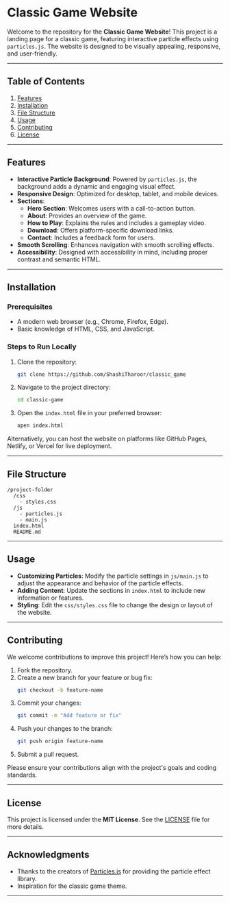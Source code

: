 

# Classic Game Website

Welcome to the repository for the **Classic Game Website**! This project is a landing page for a classic game, featuring interactive particle effects using `particles.js`. The website is designed to be visually appealing, responsive, and user-friendly.

---

## Table of Contents

1. [Features](#features)
2. [Installation](#installation)
3. [File Structure](#file-structure)
4. [Usage](#usage)
5. [Contributing](#contributing)
6. [License](#license)

---

## Features

- **Interactive Particle Background**: Powered by `particles.js`, the background adds a dynamic and engaging visual effect.
- **Responsive Design**: Optimized for desktop, tablet, and mobile devices.
- **Sections**:
  - **Hero Section**: Welcomes users with a call-to-action button.
  - **About**: Provides an overview of the game.
  - **How to Play**: Explains the rules and includes a gameplay video.
  - **Download**: Offers platform-specific download links.
  - **Contact**: Includes a feedback form for users.
- **Smooth Scrolling**: Enhances navigation with smooth scrolling effects.
- **Accessibility**: Designed with accessibility in mind, including proper contrast and semantic HTML.

---

## Installation

### Prerequisites

- A modern web browser (e.g., Chrome, Firefox, Edge).
- Basic knowledge of HTML, CSS, and JavaScript.

### Steps to Run Locally

1. Clone the repository:
   ```bash
   git clone https://github.com/ShashiTharoor/classic_game
   ```
2. Navigate to the project directory:
   ```bash
   cd classic-game
   ```
3. Open the `index.html` file in your preferred browser:
   ```bash
   open index.html
   ```

Alternatively, you can host the website on platforms like GitHub Pages, Netlify, or Vercel for live deployment.

---

## File Structure

```
/project-folder
  /css
    - styles.css
  /js
    - particles.js
    - main.js
  index.html
  README.md
```

---

## Usage

- **Customizing Particles**: Modify the particle settings in `js/main.js` to adjust the appearance and behavior of the particle effects.
- **Adding Content**: Update the sections in `index.html` to include new information or features.
- **Styling**: Edit the `css/styles.css` file to change the design or layout of the website.

---

## Contributing

We welcome contributions to improve this project! Here’s how you can help:

1. Fork the repository.
2. Create a new branch for your feature or bug fix:
   ```bash
   git checkout -b feature-name
   ```
3. Commit your changes:
   ```bash
   git commit -m "Add feature or fix"
   ```
4. Push your changes to the branch:
   ```bash
   git push origin feature-name
   ```
5. Submit a pull request.

Please ensure your contributions align with the project's goals and coding standards.

---

## License

This project is licensed under the **MIT License**. See the [LICENSE](LICENSE) file for more details.

---

## Acknowledgments

- Thanks to the creators of [Particles.js](https://github.com/VincentGarreau/particles.js/) for providing the particle effect library.
- Inspiration for the classic game theme.

---
